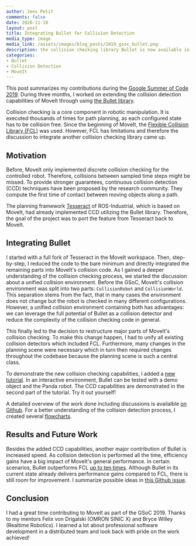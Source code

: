 ```yaml
---
author: Jens Petit
comments: false
date: 2020-11-18
layout: post
title: Integrating Bullet for Collision Detection
media_type: image
media_link: /assets/images/blog_posts/2019_gsoc_bullet.png
description: the collision checking library Bullet is now available in MoveIt
categories:
- Bullet
- Collision Detection
- MoveIt
---
```


This post summarizes my contributions during the [Google Summer of Code 2019](https://summerofcode.withgoogle.com/archive/2019/projects/5398613398650880/). During three months, I worked on extending the collision detection capabilities of MoveIt through using [the Bullet library](https://pybullet.org/wordpress/).

Collision checking is a core component in robotic manipulation. It is executed thousands of times for path planning, as each configured state has to be collision free. Since the beginning of MoveIt, the [Flexible Collision Library (FCL)](https://github.com/flexible-collision-library/fcl) was used. However, FCL has limitations and therefore the discussion to integrate another collision checking library came up.

## Motivation
Before, MoveIt only implemented discrete collision checking for the controlled robot. Therefore, collisions between sampled time steps might be missed. To provide stronger guarantees, continuous collision detection (CCD) techniques have been proposed by the research community. They compute the first time of contact between moving objects along a path.

The planning framework [Tesseract](https://github.com/ros-industrial-consortium/tesseract) of ROS-Industrial, which is based on MoveIt, had already implemented CCD utilizing the Bullet library. Therefore, the goal of the project was to port the feature from Tesseract back to MoveIt.

## Integrating Bullet
I started with a full fork of Tesseract in the MoveIt workspace. Then, step-by-step, I reduced the code to the bare minimum and directly integrated the remaining parts into MoveIt's collision code. As I gained a deeper understanding of the collision checking process, we started the discussion about a unified collision environment. Before the GSoC, MoveIt's collision environment was split into two parts: `CollisionRobot` and `CollisionWorld`. This separation stems from the fact, that in many cases the environment does not change but the robot is checked in many different configurations. However, a unified collision environment containing both has advantages: we can leverage the full potential of Bullet as a collision detector and reduce the complexity of the collision checking code in general.  

This finally led to the decision to restructure major parts of MoveIt's collision checking. To make this change happen, I had to unify all existing collision detectors which included FCL. Furthermore, many changes in the planning scene were necessary which in turn then required changes throughout the codebase because the planning scene is such a central class.

To demonstrate the new collision checking capabilities, I added a [new tutorial](https://ros-planning.github.io/moveit_tutorials/doc/bullet_collision_checker/bullet_collision_checker.html). In an interactive environment, Bullet can be tested with a demo object and the Panda robot. The CCD capabilities are demonstrated in the second part of the tutorial. Try it out yourself!

A detailed overview of the work done including discussions is availalble [on Github](https://github.com/ros-planning/moveit/issues/1427). For a better understanding of the collision detection process, I created several [flowcharts](https://moveit.ros.org/documentation/concepts/developer_concepts/).

## Results and Future Work

Besides the added CCD capabilities, another major contribution of Bullet is increased speed. As collision detection is performed all the time, efficiency gains have a big impact of MoveIt's general performance. In certain scenarios, Bullet outperforms FCL [up to ten times](https://github.com/ros-planning/moveit/issues/1427#issuecomment-514143218). Although Bullet in its current state already delivers performance gains compared to FCL, there is still room for improvement. I summarize possible ideas in [this Github issue](https://github.com/ros-planning/moveit/issues/1646).

## Conclusion
I had a great time contributing to MoveIt as part of the GSoC 2019. Thanks to my mentors Felix von Drigalski (OMRON SINIC X) and Bryce Willey (Realtime Robotics). I learned a lot about professional software development in a distributed team and look back with pride on the work achieved!
